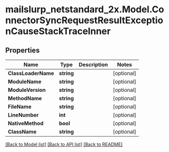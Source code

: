 # mailslurp_netstandard_2x.Model.ConnectorSyncRequestResultExceptionCauseStackTraceInner

## Properties

Name | Type | Description | Notes
------------ | ------------- | ------------- | -------------
**ClassLoaderName** | **string** |  | [optional] 
**ModuleName** | **string** |  | [optional] 
**ModuleVersion** | **string** |  | [optional] 
**MethodName** | **string** |  | [optional] 
**FileName** | **string** |  | [optional] 
**LineNumber** | **int** |  | [optional] 
**NativeMethod** | **bool** |  | [optional] 
**ClassName** | **string** |  | [optional] 

[[Back to Model list]](../README#documentation-for-models) [[Back to API list]](../README#documentation-for-api-endpoints) [[Back to README]](../README)

